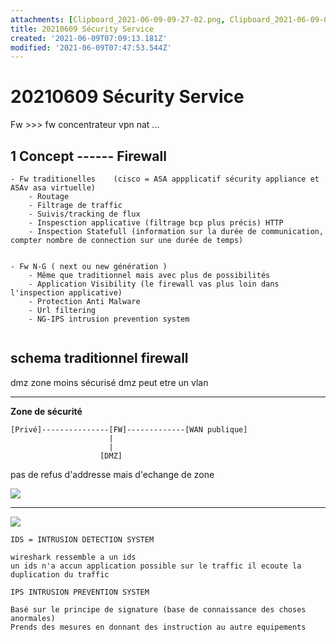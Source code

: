 ```yaml
---
attachments: [Clipboard_2021-06-09-09-27-02.png, Clipboard_2021-06-09-09-46-24.png]
title: 20210609 Sécurity Service
created: '2021-06-09T07:09:13.181Z'
modified: '2021-06-09T07:47:53.544Z'
---
```


# 20210609 Sécurity Service


Fw >>> fw
       concentrateur vpn
       nat
       ...

## **1 Concept ------ Firewall**

```````
- Fw traditionelles    (cisco = ASA appplicatif sécurity appliance et ASAv asa virtuelle)
    - Routage
    - Filtrage de traffic
    - Suivis/tracking de flux
    - Inspesction applicative (filtrage bcp plus précis) HTTP
    - Inspection Statefull (information sur la durée de communication, compter nombre de connection sur une durée de temps)


- Fw N-G ( next ou new génération )
    - Même que traditionnel mais avec plus de possibilités
    - Application Visibility (le firewall vas plus loin dans l'inspection applicative)
    - Protection Anti Malware
    - Url filtering
    - NG-IPS intrusion prevention system


```````

## **schema traditionnel firewall**

dmz zone moins sécurisé
dmz peut etre un vlan 

----
**Zone de sécurité**

```````
[Privé]---------------[FW]-------------[WAN publique]
                      |
                      |
                    [DMZ]
```````
pas de refus d'addresse mais d'echange de zone

![](@attachment/Clipboard_2021-06-09-09-27-02.png)

----------------------------

![](@attachment/Clipboard_2021-06-09-09-46-24.png)

```````
IDS = INTRUSION DETECTION SYSTEM 

wireshark ressemble a un ids
un ids n'a accun application possible sur le traffic il ecoute la duplication du traffic

IPS INTRUSION PREVENTION SYSTEM

Basé sur le principe de signature (base de connaissance des choses anormales)
Prends des mesures en donnant des instruction au autre equipements

```````

